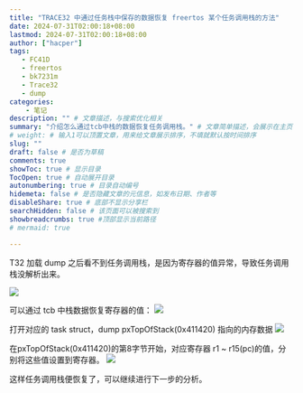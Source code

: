 ```yaml
---
title: "TRACE32 中通过任务栈中保存的数据恢复 freertos 某个任务调用栈的方法"
date: 2024-07-31T02:00:18+08:00
lastmod: 2024-07-31T02:00:18+08:00
author: ["hacper"]
tags:
   - FC41D
   - freertos
   - bk7231m
   - Trace32
   - dump
categories:
    - 笔记
description: "" # 文章描述，与搜索优化相关
summary: "介绍怎么通过tcb中栈的数据恢复任务调用栈。" # 文章简单描述，会展示在主页
# weight: # 输入1可以顶置文章，用来给文章展示排序，不填就默认按时间排序
slug: ""
draft: false # 是否为草稿
comments: true
showToc: true # 显示目录
TocOpen: true # 自动展开目录
autonumbering: true # 目录自动编号
hidemeta: false # 是否隐藏文章的元信息，如发布日期、作者等
disableShare: true # 底部不显示分享栏
searchHidden: false # 该页面可以被搜索到
showbreadcrumbs: true #顶部显示当前路径
# mermaid: true

---
```


T32 加载 dump 之后看不到任务调用栈，是因为寄存器的值异常，导致任务调用栈没解析出来。

![](https://jsd.cdn.zzko.cn/gh/hacperme/picx-images-hosting@master/20240731/image.7p3ib6p4y8.webp)

可以通过 tcb 中栈数据恢复寄存器的值：
![](https://jsd.cdn.zzko.cn/gh/hacperme/picx-images-hosting@master/20240731/image.3k7wz2uwfy.webp)

打开对应的 task struct，dump pxTopOfStack(0x411420) 指向的内存数据
![](https://jsd.cdn.zzko.cn/gh/hacperme/picx-images-hosting@master/20240731/image.4jo0c92xsd.webp)

在pxTopOfStack(0x411420)的第8字节开始，对应寄存器 r1 ~ r15(pc)的值，分别将这些值设置到寄存器。
![](https://jsd.cdn.zzko.cn/gh/hacperme/picx-images-hosting@master/20240731/image.73tuowfe49.webp)

这样任务调用栈便恢复了，可以继续进行下一步的分析。
